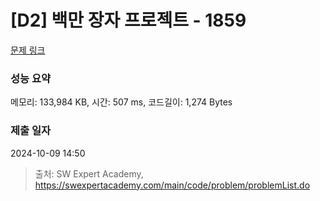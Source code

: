 # [D2] 백만 장자 프로젝트 - 1859 

[문제 링크](https://swexpertacademy.com/main/code/problem/problemDetail.do?contestProbId=AV5LrsUaDxcDFAXc) 

### 성능 요약

메모리: 133,984 KB, 시간: 507 ms, 코드길이: 1,274 Bytes

### 제출 일자

2024-10-09 14:50



> 출처: SW Expert Academy, https://swexpertacademy.com/main/code/problem/problemList.do